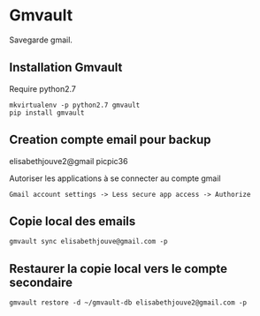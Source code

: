 # Gmvault
Savegarde gmail.

## Installation Gmvault
Require python2.7

    mkvirtualenv -p python2.7 gmvault
    pip install gmvault

## Creation compte email pour backup
elisabethjouve2@gmail picpic36

Autoriser les applications à se connecter au compte gmail

    Gmail account settings -> Less secure app access -> Authorize

## Copie local des emails
    gmvault sync elisabethjouve@gmail.com -p

## Restaurer la copie local vers le compte secondaire

    gmvault restore -d ~/gmvault-db elisabethjouve2@gmail.com -p
    
